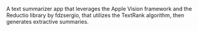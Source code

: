 A text summarizer app that leverages the Apple Vision framework and the Reductio library by fdzsergio, that utilizes the TextRank algorithm, then generates extractive summaries.
